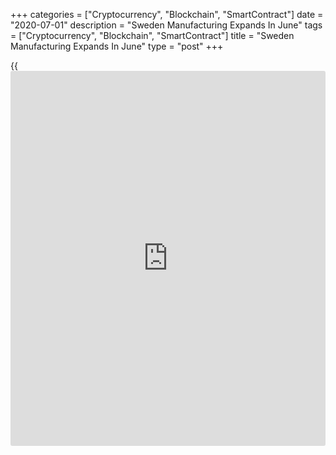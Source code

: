 +++
categories = ["Cryptocurrency", "Blockchain", "SmartContract"]
date = "2020-07-01"
description = "Sweden Manufacturing Expands In June"
tags = ["Cryptocurrency", "Blockchain", "SmartContract"]
title = "Sweden Manufacturing Expands In June"
type = "post"
+++

{{<iframe id="large-banner" src="https://www.bounty.group/#slide=8.0" width="100%" height="600" scrolling="no" style="border: 0px solid rgb(216, 221, 230); border-radius: 3px;">}}

Sweden's manufacturing sector increased in June, survey data from
Swedbank and the logistics association SILF showed on Wednesday.

The Purchasing Managers' Index for the manufacturing sector increased to
47.3 in June from a revised 40.0 in May. Any reading below 50 indicates
contraction in the sector.

"However, the large rise in June should be seen as a rebound following
an exceptionally deep decline in the spring, but will also be supported
by the easing of restrictions placed on the [coronavirus][1]," Swedbank
analyst Jorgen Kennemar said.

Among the sub-indices, order intake and production increased in June.
Suppliers' delivery times decreased for the second straight month.

"Reduced supply problems for the Swedish manufacturing industry as
several countries have opened previously closed borders appear to have
reduced suppliers' delivery times, Kennemar said.

Production plans for the next six months were more optimistic in June
and indicated a weaker price pressure, albeit an increase in price.

For comments and feedback [contact](https://www.playgroundfx.com/contact/): editorial@rtt[news](https://www.letsplayfx.com/blog/forex-news-website/).com

[Economic News][2]

 **What parts of the world are seeing the best (and worst) economic
performances lately? Click[here][3] to check out our [Econ Scorecard][3]
and find out! See up-to-the-moment [ranking](https://www.playgroundfx.com/blog/crypto-exchange-ranking/)s for the best and worst
performers in [GDP][4], [unemployment rate][5], [inflation][6] and much
more.**

   1. www.rtt[news](https://www.letsplayfx.com/blog/forex-news-website/).com/list/coronavirus.aspx
   2. www.rtt[news](https://www.letsplayfx.com/blog/forex-news-website/).com/Content/EconomicNews.aspx
   3. www.rtt[news](https://www.letsplayfx.com/blog/forex-news-website/).com/economic-scorecard/world-rank/retail-sales/highest-performance.aspx
   4. www.rtt[news](https://www.letsplayfx.com/blog/forex-news-website/).com/economic-scorecard/world-rank/GDP/highest-performance.aspx
   5. www.rtt[news](https://www.letsplayfx.com/blog/forex-news-website/).com/economic-scorecard/world-rank/unemployment-rate/lowest-performance.aspx
   6. www.rtt[news](https://www.letsplayfx.com/blog/forex-news-website/).com/economic-scorecard/world-rank/CPI/highest-performance.aspx